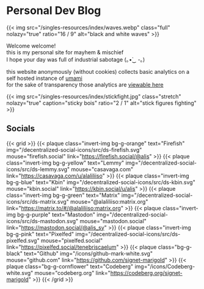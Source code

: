 ---
---
# Personal Dev Blog

{{< img src="/singles-resources/index/waves.webp" class="full" nolazy="true" ratio="16 / 9" alt="black and white waves" >}}

Welcome welcome!  
this is my personal site for mayhem & mischief  
I hope your day was full of industrial sabotage (｡•̀‿ -｡)

this website anonymously (without cookies) collects basic analytics on a self hosted instance of [umami](https://umami.is/)  
for the sake of transparency those analytics are [viewable here](https://data-sb-v-analytics.anhack.com/share/3SKpsTgESfggNkdM/anhack)

{{< img src="/singles-resources/index/stickfight.jpg" class="stretch" nolazy="true" caption="sticky bois" ratio="2 / 1" alt="stick figures fighting" >}}

## Socials
{{< grid >}}
{{< plaque class="invert-img bg-g-orange" text="Firefish" img="/decentralized-social-icons/src/ds-firefish.svg" mouse="firefish.social" link="https://firefish.social/@alis" >}}
{{< plaque class="invert-img bg-g-yellow" text="Lemmy"    img="/decentralized-social-icons/src/ds-lemmy.svg"    mouse="casavaga.com"    link="https://casavaga.com/u/alaliliiso" >}}
{{< plaque class="invert-img bg-g-blue"   text="Kbin"     img="/decentralized-social-icons/src/ds-kbin.svg"     mouse="kbin.social"     link="https://kbin.social/u/alis" >}}
{{< plaque class="invert-img bg-g-green"  text="Matrix"   img="/decentralized-social-icons/src/ds-matrix.svg"   mouse="@alaliliiso:matrix.org" link="https://matrix.to/#/@alaliliiso:matrix.org" >}}
{{< plaque class="invert-img bg-g-purple" text="Mastodon" img="/decentralized-social-icons/src/ds-mastodon.svg" mouse="mastodon.social" link="https://mastodon.social/@alis_sy" >}}
{{< plaque class="invert-img bg-g-pink"   text="Pixelfed" img="/decentralized-social-icons/src/ds-pixelfed.svg" mouse="pixelfed.social" link="https://pixelfed.social/tenebriscaelum" >}}
{{< plaque class="bg-g-black"             text="Github"   img="/icons/github-mark-white.svg"                    mouse="github.com"      link="https://github.com/signet-marigold" >}}
{{< plaque class="bg-g-cornflower"        text="Codeberg" img="/icons/Codeberg-white.svg"                       mouse="codeberg.org"    link="https://codeberg.org/signet-marigold" >}}
{{< /grid >}}
